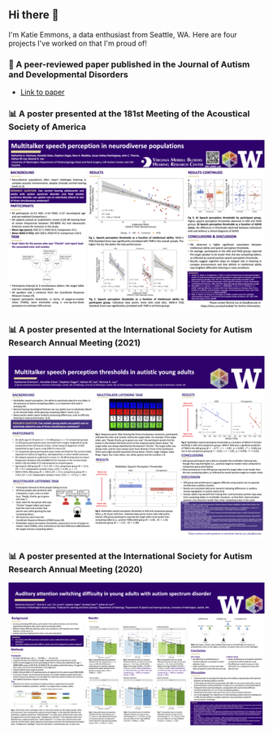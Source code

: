 ## Hi there 👋

I'm Katie Emmons, a data enthusiast from Seattle, WA. Here are four projects I've worked on that I'm proud of! 

### **📖 A peer-reviewed paper published in the Journal of Autism and Developmental Disorders**
- [Link to paper](https://pubmed.ncbi.nlm.nih.gov/34013478/)

### **📊 A poster presented at the 181st Meeting of the Acoustical Society of America**

![a poster presentation](Emmons_et_al_2021_ASA.png)

### **📊 A poster presented at the International Society for Autism Research Annual Meeting (2021)**

![a poster presentation](Emmons_et_al_INSAR2021.png)

### **📊 A poster presented at the International Society for Autism Research Annual Meeting (2020)**

![a poster presentation](Emmons_et_al_INSAR2020.png)
